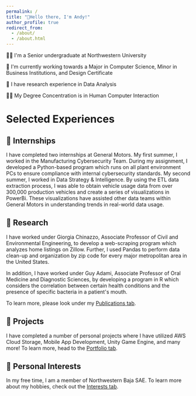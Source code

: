 ```yaml
---
permalink: /
title: "👋Hello there, I'm Andy!"
author_profile: true
redirect_from: 
  - /about/
  - /about.html
---
```

🧑‍🎓 I'm a Senior undergraduate at Northwestern University

📖 I'm currently working towards a Major in Computer Science, Minor in Business Institutions, and Design Certificate

🔬 I have research experience in Data Analysis

🧑‍💻 My Degree Concentration is in Human Computer Interaction


# Selected Experiences
## 🏢 Internships
I have completed two internships at General Motors. My first summer, I worked in the Manufacturing Cybersecurity Team. During my assignment, I developed a Python-based program which runs on all plant environment PCs to ensure compliance with internal cybersecurity standards. My second summer, I worked in Data Strategy & Intelligence. By using the ETL data extraction process, I was able to obtain vehicle usage data from over 300,000 production vehicles and create a series of visualizations in PowerBi. These visualizations have assisted other data teams within General Motors in understanding trends in real-world data usage.  

## 🔬 Research
I have worked under Giorgia Chinazzo, Associate Professor of Civil and Environmental Engineering, to develop a web-scraping program which analyzes home listings on Zillow. Further, I used Pandas to perform data clean-up and organization by zip code for every major metropolitan area in the United States. 

In addition, I have worked under Guy Adami, Associate Professor of Oral Medicine and Diagnostic Sciences, by developing a program in R which considers the correlation between certain health conditions and the presence of specific bacteria in a patient's mouth. 

To learn more, please look under my [Publications tab](https://andyzhang20013.github.io//files/uic_publication.pdf). 

## 🏫 Projects
I have completed a number of personal projects where I have utilized AWS Cloud Storage, Mobile App Development, Unity Game Engine, and many more! To learn more, head to the [Portfolio tab](https://andyzhang20013.github.io//portfolio/). 

## 🛝 Personal Interests
In my free time, I am a member of Northwestern Baja SAE. To learn more about my hobbies, check out the [Interests tab](https://andyzhang20013.github.io//talks/). 